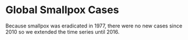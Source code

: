 # Global Smallpox Cases

Because smallpox was eradicated in 1977, there were no new cases since 2010 so we extended the time series until 2016. 